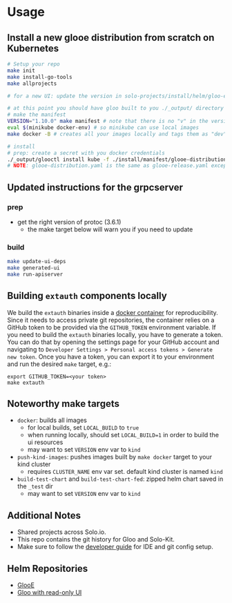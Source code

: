 # Usage

## Install a new glooe distribution from scratch on Kubernetes

```bash
# Setup your repo
make init
make install-go-tools
make allprojects

# for a new UI: update the version in solo-projects/install/helm/gloo-ee/generate.go

# at this point you should have gloo built to you ./_output/ directory
# make the manifest
VERSION="1.10.0" make manifest # note that there is no "v" in the version, version pertains to the solo-projects version. Use "dev" or something if you want to use local images
eval $(minikube docker-env) # so minikube can use local images
make docker -B # creates all your images locally and tags them as "dev" by default

# install
# prep: create a secret with you docker credentials
./_output/glooctl install kube -f ./install/manifest/glooe-distribution.yaml
# NOTE: glooe-distribution.yaml is the same as glooe-release.yaml except that "distribution" uses an IfNotPresent pull policy
```

## Updated instructions for the grpcserver

### prep

- get the right version of protoc (3.6.1)
  - the make target below will warn you if you need to update

### build

```bash
make update-ui-deps
make generated-ui
make run-apiserver
```

## Building `extauth` components locally
We build the `extauth` binaries inside a [docker container](projects/extauth/cmd/Dockerfile) for reproducibility. 
Since it needs to access private git repositories, the container relies on a GitHub token to be provided via the 
`GITHUB_TOKEN` environment variable. If you need to build the `extauth` binaries locally, you have to generate a token. 
You can do that by opening the settings page for your GitHub account and navigating to 
`Developer Settings > Personal access tokens > Generate new token`. Once you have a token, you can export it to your 
environment and run the desired `make` target, e.g.:

``` 
export GITHUB_TOKEN=<your token> 
make extauth
```

## Noteworthy make targets

- `docker`: builds all images
  - for local builds, set `LOCAL_BUILD` to `true`
  - when running locally, should set `LOCAL_BUILD=1` in order to build the ui resources
  - may want to set `VERSION` env var to `kind`
- `push-kind-images`: pushes images built by `make docker` target to your kind cluster
  - requires `CLUSTER_NAME` env var set. default kind cluster is named `kind`
- `build-test-chart` and `build-test-chart-fed`: zipped helm chart saved in the `_test` dir
  - may want to set `VERSION` env var to `kind`

## Additional Notes

- Shared projects across Solo.io.
- This repo contains the git history for Gloo and Solo-Kit.
- Make sure to follow the [developer guide](https://github.com/solo-io/dev-docs/blob/master/new_hire_guide.md#dev-environment-setup-guides) for IDE and git config setup.

## Helm Repositories
- [GlooE](https://console.cloud.google.com/storage/browser/gloo-ee-helm)
- [Gloo with read-only UI](https://console.cloud.google.com/storage/browser/gloo-os-ui-helm)

